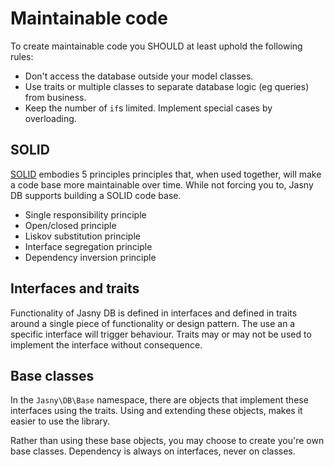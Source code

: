# Maintainable code

To create maintainable code you SHOULD at least uphold the following rules:

* Don't access the database outside your model classes.
* Use traits or multiple classes to separate database logic (eg queries) from business.
* Keep the number of `if`s limited. Implement special cases by overloading.

## SOLID

[SOLID][] embodies 5 principles principles that, when used together, will make a code base more maintainable over time.
While not forcing you to, Jasny DB supports building a SOLID code base.

* Single responsibility principle
* Open/closed principle
* Liskov substitution principle
* Interface segregation principle
* Dependency inversion principle

## Interfaces and traits

Functionality of Jasny DB is defined in interfaces and defined in traits around a single piece of functionality or
design pattern. The use an a specific interface will trigger behaviour. Traits may or may not be used to implement the
interface without consequence.

## Base classes

In the `Jasny\DB\Base` namespace, there are objects that implement these interfaces using the traits. Using and
extending these objects, makes it easier to use the library.

Rather than using these base objects, you may choose to create you're own base classes. Dependency is always on
interfaces, never on classes.

[SOLID]: http://en.wikipedia.org/wiki/SOLID_(object-oriented_design)

